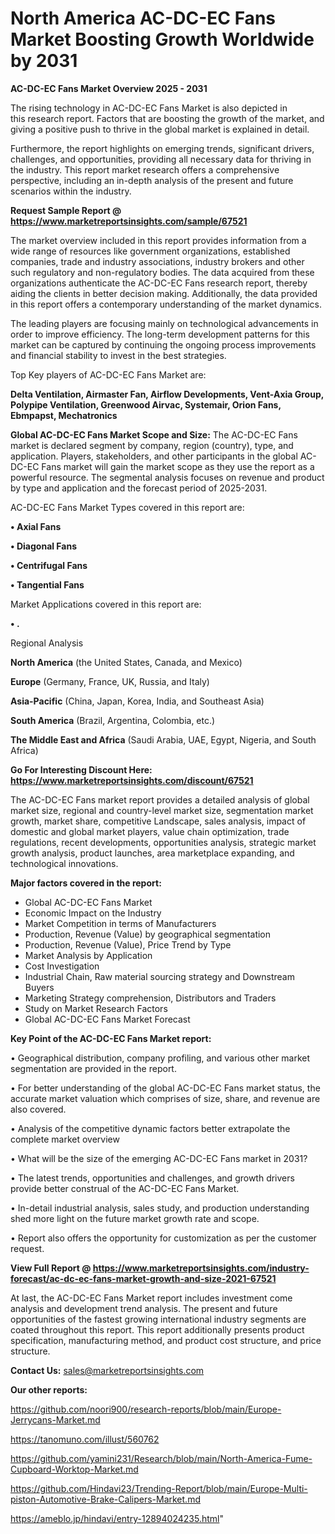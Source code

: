 # North America AC-DC-EC Fans Market Boosting Growth Worldwide by 2031

<Strong> AC-DC-EC Fans Market Overview 2025 - 2031</strong>

The rising technology in AC-DC-EC Fans Market is also depicted in this research report. Factors that are boosting the growth of the market, and giving a positive push to thrive in the global market is explained in detail.

Furthermore, the report highlights on emerging trends, significant drivers, challenges, and opportunities, providing all necessary data for thriving in the industry. This report market research offers a comprehensive perspective, including an in-depth analysis of the present and future scenarios within the industry.

<strong>Request Sample Report @ <a href=https://www.marketreportsinsights.com/sample/67521>https://www.marketreportsinsights.com/sample/67521</a></strong>

The market overview included in this report provides information from a wide range of resources like government organizations, established companies, trade and industry associations, industry brokers and other such regulatory and non-regulatory bodies. The data acquired from these organizations authenticate the AC-DC-EC Fans research report, thereby aiding the clients in better decision making. Additionally, the data provided in this report offers a contemporary understanding of the market dynamics.

The leading players are focusing mainly on technological advancements in order to improve efficiency. The long-term development patterns for this market can be captured by continuing the ongoing process improvements and financial stability to invest in the best strategies.

Top Key players of AC-DC-EC Fans Market are:

<strong>Delta Ventilation, Airmaster Fan, Airflow Developments, Vent-Axia Group, Polypipe Ventilation, Greenwood Airvac, Systemair, Orion Fans, Ebmpapst, Mechatronics</strong>

<strong><b>Global AC-DC-EC Fans Market Scope and Size:</b></strong>
The AC-DC-EC Fans market is declared segment by company, region (country), type, and application. Players, stakeholders, and other participants in the global AC-DC-EC Fans market will gain the market scope as they use the report as a powerful resource. The segmental analysis focuses on revenue and product by type and application and the forecast period of 2025-2031.

AC-DC-EC Fans Market Types covered in this report are:

<strong>• Axial Fans

• Diagonal Fans

• Centrifugal Fans

• Tangential Fans</strong>

Market Applications covered in this report are:

<strong>• .</strong> 

Regional Analysis

<strong>North America</strong> (the United States, Canada, and Mexico)

<strong>Europe</strong> (Germany, France, UK, Russia, and Italy)

<strong>Asia-Pacific</strong> (China, Japan, Korea, India, and Southeast Asia)

<strong>South America</strong> (Brazil, Argentina, Colombia, etc.)

<strong>The Middle East and Africa</strong> (Saudi Arabia, UAE, Egypt, Nigeria, and South Africa)

<strong>Go For Interesting Discount Here: <a href=https://www.marketreportsinsights.com/discount/67521>https://www.marketreportsinsights.com/discount/67521</a></strong>

The AC-DC-EC Fans market report provides a detailed analysis of global market size, regional and country-level market size, segmentation market growth, market share, competitive Landscape, sales analysis, impact of domestic and global market players, value chain optimization, trade regulations, recent developments, opportunities analysis, strategic market growth analysis, product launches, area marketplace expanding, and technological innovations.

<strong><b>Major factors covered in the report:</b></strong>
<ul>
  <li>Global AC-DC-EC Fans Market </li>
  <li>Economic Impact on the Industry</li>
  <li>Market Competition in terms of Manufacturers</li>
  <li>Production, Revenue (Value) by geographical segmentation</li>
  <li>Production, Revenue (Value), Price Trend by Type</li>
  <li>Market Analysis by Application</li>
  <li>Cost Investigation</li>
  <li>Industrial Chain, Raw material sourcing strategy and Downstream Buyers</li>
  <li>Marketing Strategy comprehension, Distributors and Traders</li>
  <li>Study on Market Research Factors</li>
  <li>Global AC-DC-EC Fans Market Forecast</li>
</ul>

<strong><b>Key Point of the AC-DC-EC Fans Market report:</b></strong>

• Geographical distribution, company profiling, and various other market segmentation are provided in the report.

• For better understanding of the global AC-DC-EC Fans market status, the accurate market valuation which comprises of size, share, and revenue are also covered.

• Analysis of the competitive dynamic factors better extrapolate the complete market overview

• What will be the size of the emerging AC-DC-EC Fans market in 2031?

• The latest trends, opportunities and challenges, and growth drivers provide better construal of the AC-DC-EC Fans Market.

• In-detail industrial analysis, sales study, and production understanding shed more light on the future market growth rate and scope.

• Report also offers the opportunity for customization as per the customer request.

<strong><b>View Full Report @ <a href=https://www.marketreportsinsights.com/industry-forecast/ac-dc-ec-fans-market-growth-and-size-2021-67521>https://www.marketreportsinsights.com/industry-forecast/ac-dc-ec-fans-market-growth-and-size-2021-67521</a></b></strong>


At last, the AC-DC-EC Fans Market report includes investment come analysis and development trend analysis. The present and future opportunities of the fastest growing international industry segments are coated throughout this report. This report additionally presents product specification, manufacturing method, and product cost structure, and price structure.

<strong>Contact Us:</strong>
sales@marketreportsinsights.com

<strong>Our other reports:</strong>

<a href=https://github.com/noori900/research-reports/blob/main/Europe-Jerrycans-Market.md>https://github.com/noori900/research-reports/blob/main/Europe-Jerrycans-Market.md</a>

<a href=https://tanomuno.com/illust/560762>https://tanomuno.com/illust/560762</a>

<a href=https://github.com/yamini231/Research/blob/main/North-America-Fume-Cupboard-Worktop-Market.md>https://github.com/yamini231/Research/blob/main/North-America-Fume-Cupboard-Worktop-Market.md</a>

<a href=https://github.com/Hindavi23/Trending-Report/blob/main/Europe-Multi-piston-Automotive-Brake-Calipers-Market.md>https://github.com/Hindavi23/Trending-Report/blob/main/Europe-Multi-piston-Automotive-Brake-Calipers-Market.md</a>

<a href=https://ameblo.jp/hindavi/entry-12894024235.html>https://ameblo.jp/hindavi/entry-12894024235.html</a>"
